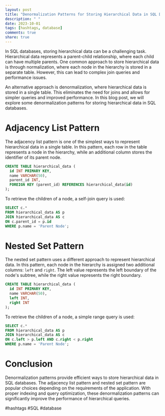 ```yaml
---
layout: post
title: "Denormalization Patterns for Storing Hierarchical Data in SQL Databases"
description: " "
date: 2023-10-01
tags: [hashtags, database]
comments: true
share: true
---
```


In SQL databases, storing hierarchical data can be a challenging task. Hierarchical data represents a parent-child relationship, where each child can have multiple parents. One common approach to store hierarchical data is through normalization, where each node in the hierarchy is stored in a separate table. However, this can lead to complex join queries and performance issues. 

An alternative approach is denormalization, where hierarchical data is stored in a single table. This eliminates the need for joins and allows for simpler queries and improved performance. In this blog post, we will explore some denormalization patterns for storing hierarchical data in SQL databases.

# Adjacency List Pattern

The adjacency list pattern is one of the simplest ways to represent hierarchical data in a single table. In this pattern, each row in the table represents a node in the hierarchy, while an additional column stores the identifier of its parent node.

```sql
CREATE TABLE hierarchical_data (
  id INT PRIMARY KEY,
  name VARCHAR(50),
  parent_id INT,
  FOREIGN KEY (parent_id) REFERENCES hierarchical_data(id)
);
```

To retrieve the children of a node, a self-join query is used:

```sql
SELECT c.* 
FROM hierarchical_data AS p 
JOIN hierarchical_data AS c 
ON c.parent_id = p.id 
WHERE p.name = 'Parent Node';
```

# Nested Set Pattern

The nested set pattern uses a different approach to represent hierarchical data. In this pattern, each node in the hierarchy is assigned two additional columns: `left` and `right`. The left value represents the left boundary of the node's subtree, while the right value represents the right boundary.

```sql
CREATE TABLE hierarchical_data (
  id INT PRIMARY KEY,
  name VARCHAR(50),
  left INT,
  right INT
);
```

To retrieve the children of a node, a simple range query is used:

```sql
SELECT c.* 
FROM hierarchical_data AS p 
JOIN hierarchical_data AS c 
ON c.left > p.left AND c.right < p.right 
WHERE p.name = 'Parent Node';
```

# Conclusion 

Denormalization patterns provide efficient ways to store hierarchical data in SQL databases. The adjacency list pattern and nested set pattern are popular choices depending on the requirements of the application. With proper indexing and query optimization, these denormalization patterns can significantly improve the performance of hierarchical queries.

#hashtags
#SQL #database